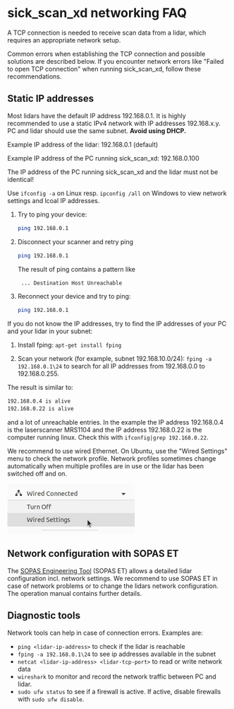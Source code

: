 # sick_scan_xd networking FAQ

A TCP connection is needed to receive scan data from a lidar, which requires an appropriate network setup.

Common errors when establishing the TCP connection and possible solutions are described below. If you encounter network errors like "Failed to open TCP connection" when running sick_scan_xd, follow these recommendations.

## Static IP addresses

Most lidars have the default IP address 192.168.0.1. It is highly recommended to use a static IPv4 network with IP addresses 192.168.x.y. PC and lidar should use the same subnet. **Avoid using DHCP.**

Example IP address of the lidar: 192.168.0.1 (default)

Example IP address of the PC running sick_scan_xd: 192.168.0.100

The IP address of the PC running sick_scan_xd and the lidar must not be identical!

Use `ifconfig -a` on Linux resp. `ipconfig /all` on Windows to view network settings and lcoal IP addresses.

1. Try to ping your device:
   ```bash
   ping 192.168.0.1
   ```
2. Disconnect your scanner and retry ping

   ```bash
   ping 192.168.0.1
   ```
   The result of ping contains a pattern like
   ```bash
    ... Destination Host Unreachable
   ```
3. Reconnect your device and try to ping:
   ```bash
   ping 192.168.0.1
   ```

If you do not know the IP addresses, try to find the IP addresses of your PC and your lidar in your subnet:

1. Install fping: `apt-get install fping`

2. Scan your network (for example, subnet 192.168.10.0/24): `fping -a 192.168.0.1\24` to
search for all IP addresses from 192.168.0.0 to 192.168.0.255.

The result is similar to:
```bash
192.168.0.4 is alive
192.168.0.22 is alive
```
and a lot of unreachable entries.
In the example the IP address 192.168.0.4 is the laserscanner MRS1104 and the IP address 192.168.0.22 is the computer running linux. Check this with `ifconfig|grep 192.168.0.22`.

We recommend to use wired Ethernet. On Ubuntu, use the "Wired Settings" menu to check the network profile. Network profiles sometimes change automatically when multiple profiles are in use or the lidar has been switched off and on.

![network_setup_02.png](screenshots/network_setup_02.png)


## Network configuration with SOPAS ET

The [SOPAS Engineering Tool](https://www.sick.com/de/en/catalog/digital-services-and-solutions/software/sopas-engineering-tool/p/p367244) (SOPAS ET) allows a detailed lidar configuration incl. network settings. We recommend to use SOPAS ET in case of network problems or to change the lidars network configuration. The operation manual contains further details.

## Diagnostic tools

Network tools can help in case of connection errors. Examples are:

* `ping <lidar-ip-address>` to check if the lidar is reachable
* `fping -a 192.168.0.1\24` to see ip addresses available in the subnet
* `netcat <lidar-ip-address> <lidar-tcp-port>` to read or write network data
* `wireshark` to monitor and record the network traffic between PC and lidar.
* `sudo ufw status` to see if a firewall is active. If active, disable firewalls with `sudo ufw disable`.
